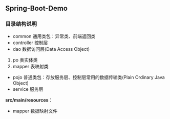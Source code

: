## Spring-Boot-Demo 

### 目录结构说明  
- common 通用类包：异常类、前端返回类
- controller 控制层
- dao 数据访问层(Data Access Object) 
1. po 表实体类
2. mapper 表映射类 
- pojo  普通类包：存放服务层、控制层常用的数据传输类(Plain Ordinary Java Object)
- service 服务层

**src/main/resources**：
- mapper 数据映射文件 
